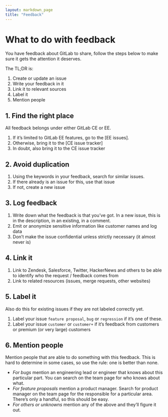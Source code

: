 ```yaml
---
layout: markdown_page
title: "Feedback"
---
```


# What to do with feedback

You have feedback about GitLab to share, follow the steps below to make sure it gets the attention it deserves.

The TL;DR is:

1. Create or update an issue
2. Write your feedback in it
3. Link it to relevant sources
4. Label it
5. Mention people

## 1. Find the right place

All feedback belongs under either GitLab CE or EE.

1. If it’s limited to GitLab EE features, go to the [EE issues].
2. Otherwise, bring it to the [CE issue tracker]
3. In doubt, also bring it to the CE issue tracker

## 2. Avoid duplication

1. Using the keywords in your feedback, search for similar issues.
2. If there already is an issue for this, use that issue
3. If not, create a new issue

## 3. Log feedback

1. Write down what the feedback is that you’ve got. In a new issue, this is in the description, in an existing, in a comment.
2. Emit or anonymize sensitive information like customer names and log data
3. Don’t make the issue confidential unless strictly necessary (it almost never is)

## 4. Link it

1. Link to Zendesk, Salesforce, Twitter, HackerNews and others to be able to identify who the request / feedback comes from
2. Link to related resources (issues, merge requests, other websites)

## 5. Label it

Also do this for existing issues if they are not labeled correctly yet.

1. Label your issue `feature proposal`, `bug` or `regression` if it’s one of these.
2. Label your issue `customer` or `customer+` if it’s feedback from customers or premium (or very large) customers

## 6. Mention people

Mention people that are able to do something with this feedback. This is hard to determine in some cases, so use the rule: one is better than none.

- *For bugs* mention an engineering lead or engineer that knows about this particular part. You can search on the team page for who knows about what.
- *For feature proposals* mention a product manager. Search for product manager on the team page for the responsible for a particular area. There’s only a handful, so this should be easy.
- *For others or unknowns* mention any of the above and they’ll figure it out.
